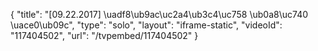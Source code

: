 {
    "title": "[09.22.2017] \uadf8\ub9ac\uc2a4\ub3c4\uc758 \ub0a8\uc740 \uace0\ub09c",
    "type": "solo",
    "layout": "iframe-static",
    "videoId": "117404502",
    "url": "\/tvpembed\/117404502"
}